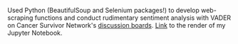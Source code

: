 
Used Python (BeautifulSoup and Selenium packages!) to develop web-scraping functions and conduct rudimentary sentiment analysis with VADER on Cancer Survivor Network's [discussion boards](https://csn.cancer.org/categories/). 
[Link](/Online%20Discussion%20Board%20Sentiment%20Analysis.ipynb) to the render of my Jupyter Notebook.
